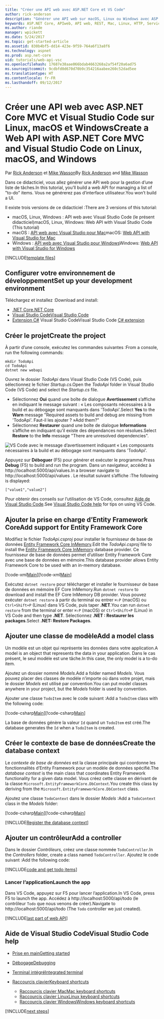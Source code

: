 ```yaml
---
title: "Créer une API web avec ASP.NET Core et VS Code"
author: rick-anderson
description: "Générer une API web sur macOS, Linux ou Windows avec ASP.NET Core MVC et Visual Studio Code"
keywords: ASP.NET Core, APIweb, API web, REST, Mac, Linux, HTTP, Service, Service HTTP, VS Code
ms.author: riande
manager: wpickett
ms.date: 5/24/2017
ms.topic: get-started-article
ms.assetid: 830b4bf5-dd14-423e-9f59-764a6f13a8f6
ms.technology: aspnet
ms.prod: asp.net-core
uid: tutorials/web-api-vsc
ms.openlocfilehash: 17687e38aae066bdab4663268a2af54f20a6ad75
ms.sourcegitcommit: 9cdbfd0d670d70b9c354216aabee260c52dad5ee
ms.translationtype: HT
ms.contentlocale: fr-FR
ms.lasthandoff: 09/12/2017
---
```

# <a name="create-a-web-api-with-aspnet-core-mvc-and-visual-studio-code-on-linux-macos-and-windows"></a><span data-ttu-id="35675-104">Créer une API web avec ASP.NET Core MVC et Visual Studio Code sur Linux, macOS et Windows</span><span class="sxs-lookup"><span data-stu-id="35675-104">Create a Web API with ASP.NET Core MVC and Visual Studio Code on Linux, macOS, and Windows</span></span>

<span data-ttu-id="35675-105">Par [Rick Anderson](https://twitter.com/RickAndMSFT) et [Mike Wasson](https://github.com/mikewasson)</span><span class="sxs-lookup"><span data-stu-id="35675-105">By [Rick Anderson](https://twitter.com/RickAndMSFT) and [Mike Wasson](https://github.com/mikewasson)</span></span>

<span data-ttu-id="35675-106">Dans ce didacticiel, vous allez générer une API web pour la gestion d’une liste de tâches.</span><span class="sxs-lookup"><span data-stu-id="35675-106">In this tutorial, you’ll build a web API for managing a list of "to-do" items.</span></span> <span data-ttu-id="35675-107">Vous ne générerez pas d’interface utilisateur.</span><span class="sxs-lookup"><span data-stu-id="35675-107">You won’t build a UI.</span></span>

<span data-ttu-id="35675-108">Il existe trois versions de ce didacticiel :</span><span class="sxs-lookup"><span data-stu-id="35675-108">There are 3 versions of this tutorial:</span></span>

* <span data-ttu-id="35675-109">macOS, Linux, Windows : API web avec Visual Studio Code (le présent didacticiel)</span><span class="sxs-lookup"><span data-stu-id="35675-109">macOS, Linux, Windows: Web API with Visual Studio Code (This tutorial)</span></span>
* <span data-ttu-id="35675-110">macOS : [API web avec Visual Studio pour Mac](xref:tutorials/first-web-api-mac)</span><span class="sxs-lookup"><span data-stu-id="35675-110">macOS: [Web API with Visual Studio for Mac](xref:tutorials/first-web-api-mac)</span></span>
* <span data-ttu-id="35675-111">Windows : [API web avec Visual Studio pour Windows](xref:tutorials/first-web-api)</span><span class="sxs-lookup"><span data-stu-id="35675-111">Windows: [Web API with Visual Studio for Windows](xref:tutorials/first-web-api)</span></span>

<!-- WARNING: The code AND images in this doc are used by uid: tutorials/web-api-vsc, tutorials/first-web-api-mac and tutorials/first-web-api. If you change any code/images in this tutorial, update uid: tutorials/web-api-vsc -->

[!INCLUDE[template files](../includes/webApi/intro.md)]

## <a name="set-up-your-development-environment"></a><span data-ttu-id="35675-112">Configurer votre environnement de développement</span><span class="sxs-lookup"><span data-stu-id="35675-112">Set up your development environment</span></span>

<span data-ttu-id="35675-113">Téléchargez et installez :</span><span class="sxs-lookup"><span data-stu-id="35675-113">Download and install:</span></span>
- [<span data-ttu-id="35675-114">.NET Core</span><span class="sxs-lookup"><span data-stu-id="35675-114">.NET Core</span></span>](https://www.microsoft.com/net/core)
- [<span data-ttu-id="35675-115">Visual Studio Code</span><span class="sxs-lookup"><span data-stu-id="35675-115">Visual Studio Code</span></span>](https://code.visualstudio.com)
- <span data-ttu-id="35675-116">[Extension C#](https://marketplace.visualstudio.com/items?itemName=ms-vscode.csharp) Visual Studio Code</span><span class="sxs-lookup"><span data-stu-id="35675-116">Visual Studio Code [C# extension](https://marketplace.visualstudio.com/items?itemName=ms-vscode.csharp)</span></span>

## <a name="create-the-project"></a><span data-ttu-id="35675-117">Créer le projet</span><span class="sxs-lookup"><span data-stu-id="35675-117">Create the project</span></span>

<span data-ttu-id="35675-118">À partir d’une console, exécutez les commandes suivantes :</span><span class="sxs-lookup"><span data-stu-id="35675-118">From a console, run the following commands:</span></span>

```console
mkdir TodoApi
cd TodoApi
dotnet new webapi
```

<span data-ttu-id="35675-119">Ouvrez le dossier *TodoApi* dans Visual Studio Code (VS Code), puis sélectionnez le fichier *Startup.cs*.</span><span class="sxs-lookup"><span data-stu-id="35675-119">Open the *TodoApi* folder in Visual Studio Code (VS Code) and select the *Startup.cs* file.</span></span>

- <span data-ttu-id="35675-120">Sélectionnez **Oui** quand une boîte de dialogue **Avertissement** s’affiche en indiquant le message suivant : « Les composants nécessaires à la build et au débogage sont manquants dans 'TodoApi'.</span><span class="sxs-lookup"><span data-stu-id="35675-120">Select **Yes** to the **Warn** message "Required assets to build and debug are missing from 'TodoApi'.</span></span> <span data-ttu-id="35675-121">Faut-il les ajouter ? »</span><span class="sxs-lookup"><span data-stu-id="35675-121">Add them?"</span></span>
- <span data-ttu-id="35675-122">Sélectionnez **Restaurer** quand une boîte de dialogue **Informations** s’affiche en indiquant qu’il existe des dépendances non résolues.</span><span class="sxs-lookup"><span data-stu-id="35675-122">Select **Restore** to the **Info** message "There are unresolved dependencies".</span></span>

<!-- uid: tutorials/first-mvc-app-xplat/start-mvc uses the pic below. If you change it, make sure it's consistent -->

![VS Code avec le message d’avertissement indiquant « Les composants nécessaires à la build et au débogage sont manquants dans 'TodoApi'.](web-api-vsc/_static/vsc_restore.png)

<span data-ttu-id="35675-126">Appuyez sur **Déboguer** (F5) pour générer et exécuter le programme.</span><span class="sxs-lookup"><span data-stu-id="35675-126">Press **Debug** (F5) to build and run the program.</span></span> <span data-ttu-id="35675-127">Dans un navigateur, accédez à http://localhost:5000/api/values.</span><span class="sxs-lookup"><span data-stu-id="35675-127">In a browser navigate to http://localhost:5000/api/values .</span></span> <span data-ttu-id="35675-128">Le résultat suivant s’affiche :</span><span class="sxs-lookup"><span data-stu-id="35675-128">The following is displayed:</span></span>

`["value1","value2"]`

<span data-ttu-id="35675-129">Pour obtenir des conseils sur l’utilisation de VS Code, consultez [Aide de Visual Studio Code](#visual-studio-code-help).</span><span class="sxs-lookup"><span data-stu-id="35675-129">See [Visual Studio Code help](#visual-studio-code-help) for tips on using VS Code.</span></span>

## <a name="add-support-for-entity-framework-core"></a><span data-ttu-id="35675-130">Ajouter la prise en charge d’Entity Framework Core</span><span class="sxs-lookup"><span data-stu-id="35675-130">Add support for Entity Framework Core</span></span>

<span data-ttu-id="35675-131">Modifiez le fichier *TodoApi.csproj* pour installer le fournisseur de base de données [Entity Framework Core InMemory](https://docs.microsoft.com/ef/core/providers/in-memory/).</span><span class="sxs-lookup"><span data-stu-id="35675-131">Edit the *TodoApi.csproj* file to install the [Entity Framework Core InMemory](https://docs.microsoft.com/ef/core/providers/in-memory/) database provider.</span></span> <span data-ttu-id="35675-132">Ce fournisseur de base de données permet d’utiliser Entity Framework Core avec une base de données en mémoire.</span><span class="sxs-lookup"><span data-stu-id="35675-132">This database provider allows Entity Framework Core to be used with an in-memory database.</span></span>

<span data-ttu-id="35675-133">[!code-xml[Main](web-api-vsc/sample/TodoApi/TodoApi.csproj?highlight=12)]</span><span class="sxs-lookup"><span data-stu-id="35675-133">[!code-xml[Main](web-api-vsc/sample/TodoApi/TodoApi.csproj?highlight=12)]</span></span>

<span data-ttu-id="35675-134">Exécutez `dotnet restore` pour télécharger et installer le fournisseur de base de données en mémoire EF Core InMemory.</span><span class="sxs-lookup"><span data-stu-id="35675-134">Run `dotnet restore` to download and install the EF Core InMemory DB provider.</span></span> <span data-ttu-id="35675-135">Vous pouvez exécuter `dotnet restore` à partir du terminal ou entrer `⌘⇧P` (macOS) ou `Ctrl+Shift+P` (Linux) dans VS Code, puis taper **.NET**.</span><span class="sxs-lookup"><span data-stu-id="35675-135">You can run `dotnet restore` from the terminal or enter `⌘⇧P` (macOS) or `Ctrl+Shift+P` (Linux) in VS Code and then type **.NET**.</span></span> <span data-ttu-id="35675-136">Sélectionnez **.NET : Restaurer les packages**.</span><span class="sxs-lookup"><span data-stu-id="35675-136">Select **.NET: Restore Packages**.</span></span>

## <a name="add-a-model-class"></a><span data-ttu-id="35675-137">Ajouter une classe de modèle</span><span class="sxs-lookup"><span data-stu-id="35675-137">Add a model class</span></span>

<span data-ttu-id="35675-138">Un modèle est un objet qui représente les données dans votre application.</span><span class="sxs-lookup"><span data-stu-id="35675-138">A model is an object that represents the data in your application.</span></span> <span data-ttu-id="35675-139">Dans le cas présent, le seul modèle est une tâche.</span><span class="sxs-lookup"><span data-stu-id="35675-139">In this case, the only model is a to-do item.</span></span>

<span data-ttu-id="35675-140">Ajoutez un dossier nommé *Models*.</span><span class="sxs-lookup"><span data-stu-id="35675-140">Add a folder named *Models*.</span></span> <span data-ttu-id="35675-141">Vous pouvez placer des classes de modèle n’importe où dans votre projet, mais le dossier *Models* est utilisé par convention.</span><span class="sxs-lookup"><span data-stu-id="35675-141">You can put model classes anywhere in your project, but the *Models* folder is used by convention.</span></span>

<span data-ttu-id="35675-142">Ajouter une classe `TodoItem` avec le code suivant :</span><span class="sxs-lookup"><span data-stu-id="35675-142">Add a `TodoItem` class with the following code:</span></span>

<span data-ttu-id="35675-143">[!code-csharp[Main](first-web-api/sample/TodoApi/Models/TodoItem.cs)]</span><span class="sxs-lookup"><span data-stu-id="35675-143">[!code-csharp[Main](first-web-api/sample/TodoApi/Models/TodoItem.cs)]</span></span>

<span data-ttu-id="35675-144">La base de données génère la valeur `Id` quand un `TodoItem` est créé.</span><span class="sxs-lookup"><span data-stu-id="35675-144">The database generates the `Id` when a `TodoItem` is created.</span></span>

## <a name="create-the-database-context"></a><span data-ttu-id="35675-145">Créer le contexte de base de données</span><span class="sxs-lookup"><span data-stu-id="35675-145">Create the database context</span></span>

<span data-ttu-id="35675-146">Le *contexte de base de données* est la classe principale qui coordonne les fonctionnalités d’Entity Framework pour un modèle de données spécifié.</span><span class="sxs-lookup"><span data-stu-id="35675-146">The *database context* is the main class that coordinates Entity Framework functionality for a given data model.</span></span> <span data-ttu-id="35675-147">Vous créez cette classe en dérivant de la classe `Microsoft.EntityFrameworkCore.DbContext`.</span><span class="sxs-lookup"><span data-stu-id="35675-147">You create this class by deriving from the `Microsoft.EntityFrameworkCore.DbContext` class.</span></span>

<span data-ttu-id="35675-148">Ajoutez une classe `TodoContext` dans le dossier *Models* :</span><span class="sxs-lookup"><span data-stu-id="35675-148">Add a `TodoContext` class in the *Models* folder:</span></span>

<span data-ttu-id="35675-149">[!code-csharp[Main](first-web-api/sample/TodoApi/Models/TodoContext.cs)]</span><span class="sxs-lookup"><span data-stu-id="35675-149">[!code-csharp[Main](first-web-api/sample/TodoApi/Models/TodoContext.cs)]</span></span>

[!INCLUDE[Register the database context](../includes/webApi/register_dbContext.md)]

## <a name="add-a-controller"></a><span data-ttu-id="35675-150">Ajouter un contrôleur</span><span class="sxs-lookup"><span data-stu-id="35675-150">Add a controller</span></span>

<span data-ttu-id="35675-151">Dans le dossier *Contrôleurs*, créez une classe nommée `TodoController`.</span><span class="sxs-lookup"><span data-stu-id="35675-151">In the *Controllers* folder, create a class named `TodoController`.</span></span> <span data-ttu-id="35675-152">Ajoutez le code suivant :</span><span class="sxs-lookup"><span data-stu-id="35675-152">Add the following code:</span></span>

[!INCLUDE[code and get todo items](../includes/webApi/getTodoItems.md)]

### <a name="launch-the-app"></a><span data-ttu-id="35675-153">Lancer l’application</span><span class="sxs-lookup"><span data-stu-id="35675-153">Launch the app</span></span>

<span data-ttu-id="35675-154">Dans VS Code, appuyez sur F5 pour lancer l’application.</span><span class="sxs-lookup"><span data-stu-id="35675-154">In VS Code, press F5 to launch the app.</span></span> <span data-ttu-id="35675-155">Accédez à http://localhost:5000/api/todo (le contrôleur `Todo` que nous venons de créer).</span><span class="sxs-lookup"><span data-stu-id="35675-155">Navigate to  http://localhost:5000/api/todo   (The `Todo` controller we just created).</span></span>

[!INCLUDE[last part of web API](../includes/webApi/end.md)]

## <a name="visual-studio-code-help"></a><span data-ttu-id="35675-156">Aide de Visual Studio Code</span><span class="sxs-lookup"><span data-stu-id="35675-156">Visual Studio Code help</span></span>

- [<span data-ttu-id="35675-157">Prise en main</span><span class="sxs-lookup"><span data-stu-id="35675-157">Getting started</span></span>](https://code.visualstudio.com/docs)
- [<span data-ttu-id="35675-158">Débogage</span><span class="sxs-lookup"><span data-stu-id="35675-158">Debugging</span></span>](https://code.visualstudio.com/docs/editor/debugging)
- [<span data-ttu-id="35675-159">Terminal intégré</span><span class="sxs-lookup"><span data-stu-id="35675-159">Integrated terminal</span></span>](https://code.visualstudio.com/docs/editor/integrated-terminal)
- [<span data-ttu-id="35675-160">Raccourcis clavier</span><span class="sxs-lookup"><span data-stu-id="35675-160">Keyboard shortcuts</span></span>](https://code.visualstudio.com/docs/getstarted/keybindings#_keyboard-shortcuts-reference)

  - [<span data-ttu-id="35675-161">Raccourcis clavier Mac</span><span class="sxs-lookup"><span data-stu-id="35675-161">Mac keyboard shortcuts</span></span>](https://code.visualstudio.com/shortcuts/keyboard-shortcuts-macos.pdf)
  - [<span data-ttu-id="35675-162">Raccourcis clavier Linux</span><span class="sxs-lookup"><span data-stu-id="35675-162">Linux keyboard shortcuts</span></span>](https://code.visualstudio.com/shortcuts/keyboard-shortcuts-linux.pdf)
  - [<span data-ttu-id="35675-163">Raccourcis clavier Windows</span><span class="sxs-lookup"><span data-stu-id="35675-163">Windows keyboard shortcuts</span></span>](https://code.visualstudio.com/shortcuts/keyboard-shortcuts-windows.pdf)

[!INCLUDE[next steps](../includes/webApi/next.md)]


